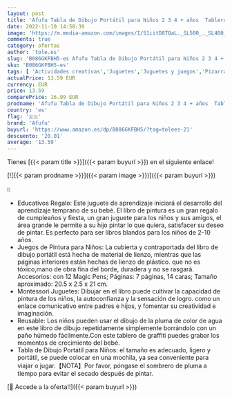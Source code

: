 ```yaml
---
layout: post
title: 'Afufu Tabla de Dibujo Portátil para Niños 2 3 4 + años  Tablero de Dibujo de Graffiti Libros Blandos de Pizarra juguetes  Montessori Juegos de Pintura para Educación Preescolar Bebés Niñas  14 Páginas'
date: 2022-11-10 14:58:39
image: 'https://m.media-amazon.com/images/I/51iitD8TQaL._SL500_._SL400_.jpg'
comments: true
category: ofertas
author: 'tole.es'
slug: 'B086GKFBH5-es Afufu Tabla de Dibujo Portátil para Niños 2 3 4 + años...'
sku: 'B086GKFBH5-es'
tags: [ 'Actividades creativas','Juguetes','Juguetes y juegos','Pizarras mágicas para niños','Pizarras para niños','afufu','bebés','🇪🇸', ]
actualPrice: 13.59 EUR
currency: EUR
price: 13.59
comparePrice: 16.99 EUR
prodname: 'Afufu Tabla de Dibujo Portátil para Niños 2 3 4 + años  Tablero de Dibujo de Graffiti Libros Blandos de Pizarra juguetes  Montessori Juegos de Pintura para Educación Preescolar Bebés Niñas  14 Páginas'
country: 'es'
flag: '🇪🇸'
brand: 'Afufu'
buyurl: 'https://www.amazon.es/dp/B086GKFBH5/?tag=tolees-21'
descuento: '20.01'
average: '13.59'
---
```


Tienes [{{< param title >}}]({{< param buyurl >}}) en el siguiente enlace!

[![{{< param prodname >}}]({{< param image >}})]({{< param buyurl >}})

ℹ️:

- Educativos Regalo: Este juguete de aprendizaje iniciará el desarrollo del aprendizaje temprano de su bebé. El libro de pintura es un gran regalo de cumpleaños y fiesta, un gran juguete para los niños y sus amigos, el área grande le permite a su hijo pintar lo que quiera, satisfacer su deseo de pintar. Es perfecto para ser libros blandos para los niños de 2-10 años.
- Juegos de Pintura para Niños: La cubierta y contraportada del libro de dibujo portátil está hecha de material de lienzo, mientras que las páginas interiores están hechas de lienzo de plástico. que no es tóxico,mano de obra fina del borde, duradera y no se rasgará. Accesorios: con 12 Magic Pens; Páginas: 7 páginas, 14 caras; Tamaño aproximado: 20.5 x 2.5 x 21 cm.
- Montessori Juguetes: Dibujar en el libro puede cultivar la capacidad de pintura de los niños, la autoconfianza y la sensación de logro. como un enlace comunicativo entre padres e hijos, y fomentar su creatividad e imaginación.
- Reusable: Los niños pueden usar el dibujo de la pluma de color de agua en este libro de dibujo repetidamente simplemente borrándolo con un paño húmedo fácilmente.Con este tablero de graffiti puedes grabar los momentos de crecimiento del bebé.
- Tabla de Dibujo Portátil para Niños: el tamaño es adecuado, ligero y portátil, se puede colocar en una mochila, ya sea conveniente para viajar o jugar.【NOTA】Por favor, póngase el sombrero de pluma a tiempo para evitar el secado después de pintar.

[🛒 Accede a la oferta!!]({{< param buyurl >}})
